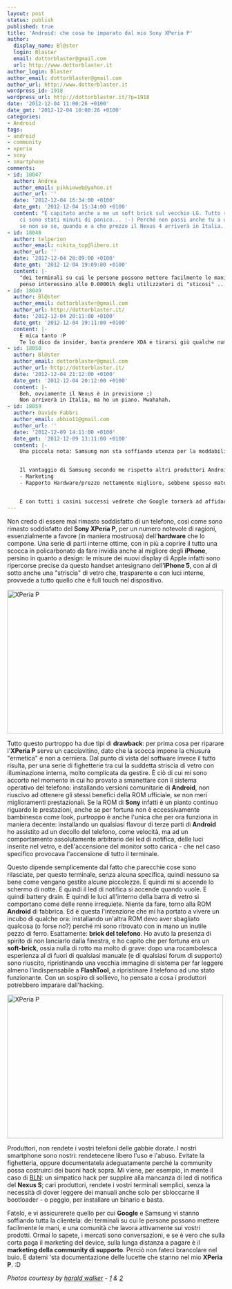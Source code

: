 ```yaml
---
layout: post
status: publish
published: true
title: 'Android: che cosa ho imparato dal mio Sony XPeria P'
author:
  display_name: Bl@ster
  login: Blaster
  email: dottorblaster@gmail.com
  url: http://www.dottorblaster.it
author_login: Blaster
author_email: dottorblaster@gmail.com
author_url: http://www.dottorblaster.it
wordpress_id: 1918
wordpress_url: http://dottorblaster.it/?p=1918
date: '2012-12-04 11:00:26 +0100'
date_gmt: '2012-12-04 10:00:26 +0100'
categories:
- Android
tags:
- android
- community
- xperia
- sony
- smartphone
comments:
- id: 18047
  author: Andrea
  author_email: pikkioweb@yahoo.it
  author_url: ''
  date: '2012-12-04 16:34:00 +0100'
  date_gmt: '2012-12-04 15:34:00 +0100'
  content: "È capitato anche a me un soft brick sul vecchio LG. Tutto risolto, ma
    ci sono stati minuti di panico... :-) Perché non passi anche tu a un Nexus? Anche
    se non so se, quando e a che prezzo il Nexus 4 arriverà in Italia..."
- id: 18048
  author: telperion
  author_email: nikita_top@libero.it
  author_url: ''
  date: '2012-12-04 20:09:00 +0100'
  date_gmt: '2012-12-04 19:09:00 +0100'
  content: |-
    "dei terminali su cui le persone possono mettere facilmente le mani"
    penso interessino allo 0.00001% degli utilizzatori di "sticosi" ...
- id: 18049
  author: Bl@ster
  author_email: dottorblaster@gmail.com
  author_url: http://dottorblaster.it/
  date: '2012-12-04 20:11:00 +0100'
  date_gmt: '2012-12-04 19:11:00 +0100'
  content: |-
    E mica tanto :P
    Te lo dico da insider, basta prendere XDA e tirarsi giù qualche numero, alla fine non sono tanti ma nemmeno pochissimi. Chi flasha poi è veramente una parte piuttosto consistente, altrimenti CyanogenMod non sarebbe partner di Google nello sviluppo di Android ;)
- id: 18050
  author: Bl@ster
  author_email: dottorblaster@gmail.com
  author_url: http://dottorblaster.it/
  date: '2012-12-04 21:12:00 +0100'
  date_gmt: '2012-12-04 20:12:00 +0100'
  content: |-
    Beh, ovviamente il Nexus è in previsione ;)
    Non arriverà in Italia, ma ho un piano. Mwahahah.
- id: 18059
  author: Davide Fabbri
  author_email: abbio11@gmail.com
  author_url: ''
  date: '2012-12-09 14:11:00 +0100'
  date_gmt: '2012-12-09 13:11:00 +0100'
  content: |-
    Una piccola nota: Samsung non sta soffiando utenza per la moddabilità dei suoi device, in quanto si il bootloader è sbloccato e il rischio di hard brick è praticamente nullo, ma i processori Exynos soffrono dello stesso problema delle luci nel vetro degli Xperia, ovvero mancanza di specifiche e documentazione; non a caso vi sono notizie di sviluppatori che abbandonano lo sviluppo di CM per device Samsung per andare su device con SoC più aperti.


    Il vantaggio di Samsung secondo me rispetto altri produttori Android è:
    - Marketing
    - Rapporto Hardware/prezzo nettamente migliore, sebbene spesso materiali e assemblaggio lascino a desiderare.


    E con tutti i casini successi vedrete che Google tornerà ad affidarsi a Samsung per il prossimo Nexus, sperando che non abbia un Exynos.
---
```

<p>Non credo di essere mai rimasto soddisfatto di un telefono, così come sono rimasto soddisfatto del <strong>Sony XPeria P</strong>, per un numero notevole di ragioni, essenzialmente a favore (in maniera mostruosa) dell'<strong>hardware</strong> che lo compone. Una serie di parti interne ottime, con in più a coprire il tutto una scocca in policarbonato da fare invidia anche al migliore degli <strong>iPhone</strong>, persino in quanto a design: le misure dei nuovi display di Apple infatti sono ripercorse precise da questo handset antesignano dell'<strong>iPhone 5</strong>, con al di sotto anche una "striscia" di vetro che, trasparente e con luci interne, provvede a tutto quello che è full touch nel dispositivo.</p>
<p><img class="aligncenter" title="XPeria P" src="http://farm8.staticflickr.com/7096/7338541948_044cd1df35.jpg" alt="XPeria P" width="500" height="332" /></p>
<p>Tutto questo purtroppo ha due tipi di <strong>drawback</strong>: per prima cosa per riparare l'<strong>XPeria P</strong> serve un cacciavitino, dato che la scocca impone la chiusura "ermetica" e non a cerniera. Dal punto di vista del software invece il tutto risulta, per una serie di fighetterie tra cui la suddetta striscia di vetro con illuminazione interna, molto complicata da gestire. È ciò di cui mi sono accorto nel momento in cui ho provato a smanettare con il sistema operativo del telefono: installando versioni comunitarie di <strong>Android</strong>, non riuscivo ad ottenere gli stessi benefici della ROM ufficiale, se non meri miglioramenti prestazionali. Se la ROM di <strong>Sony</strong> infatti è un pianto continuo riguardo le prestazioni, anche se per fortuna non è eccessivamente bambinesca come look, purtroppo è anche l'unica che per ora funziona in maniera decente: installando un qualsiasi flavour di terze parti di <strong>Android</strong> ho assistito ad un decollo del telefono, come velocità, ma ad un comportamento assolutamente arbitrario dei led di notifica, delle luci inserite nel vetro, e dell'accensione del monitor sotto carica - che nel caso specifico provocava l'accensione di tutto il terminale.</p>
<p>Questo dipende semplicemente dal fatto che parecchie cose sono rilasciate, per questo terminale, senza alcuna specifica, quindi nessuno sa bene come vengano gestite alcune piccolezze. E quindi mi si accende lo schermo di notte. E quindi il led di notifica si accende quando vuole. E quindi battery drain. E quindi le luci all'interno della barra di vetro si comportano come delle renne irrequiete. Niente da fare, torno alla ROM <strong>Android</strong> di fabbrica. Ed è questa l'intenzione che mi ha portato a vivere un incubo di qualche ora: installando un'altra ROM devo aver sbagliato qualcosa (o forse no?) perché mi sono ritrovato con in mano un inutile pezzo di ferro. Esattamente: <strong>brick del telefono</strong>. Ho avuto la presenza di spirito di non lanciarlo dalla finestra, e ho capito che per fortuna era un <strong>soft-brick</strong>, ossia nulla di rotto ma molto di grave: dopo una rocambolesca esperienza al di fuori di qualsiasi manuale (e di qualsiasi forum di supporto) sono riuscito, ripristinando una vecchia immagine di sistema per far leggere almeno l'indispensabile a <strong>FlashTool</strong>, a ripristinare il telefono ad uno stato funzionante. Con un sospiro di sollievo, ho pensato a cosa i produttori potrebbero imparare dall'hacking.</p>
<p><img class="aligncenter" title="Xperia P" src="http://farm8.staticflickr.com/7214/7338542140_701eede337.jpg" alt="XPeria P" width="500" height="332" /></p>
<p>Produttori, non rendete i vostri telefoni delle gabbie dorate. I nostri smartphone sono nostri: rendetecene libero l'uso e l'abuso. Evitate la fighetteria, oppure documentatela adeguatamente perché la community possa costruirci dei buoni hack sopra. Mi viene, per esempio, in mente il caso di <a href="http://www.androidlab.it/esclusiva-guida-nexus-s-arriva-il-led-di-notifica-grazie-al-bln-backlightnotification-10713/">BLN</a>: un simpatico hack per supplire alla mancanza di led di notifica del <strong>Nexus S</strong>; cari produttori, rendete i vostri terminali semplici, senza la necessità di dover leggere dei manuali anche solo per sbloccarne il bootloader - o peggio, per installare un binario e basta.</p>
<p>Fatelo, e vi assicurerete quello per cui <strong>Google</strong> e Samsung vi stanno soffiando tutta la clientela: dei terminali su cui le persone possono mettere facilmente le mani, e una comunità che lavora attivamente sui vostri prodotti. Ormai lo sapete, i mercati sono conversazioni, e se è vero che sulla corta paga il marketing del device, sulla lunga distanza a pagare è il <strong>marketing della community di supporto</strong>. Perciò non fateci brancolare nel buio. E datemi 'sta documentazione delle lucette che stanno nel mio <strong>XPeria P</strong>. :D</p>
<p><em>Photos courtesy by <a href="http://www.flickr.com/photos/sonicwalker">harald walker</a> - <a href="http://www.flickr.com/photos/sonicwalker/7338541948/">1</a> &amp; <a href="http://www.flickr.com/photos/sonicwalker/7338542140/">2</a></em></p>
